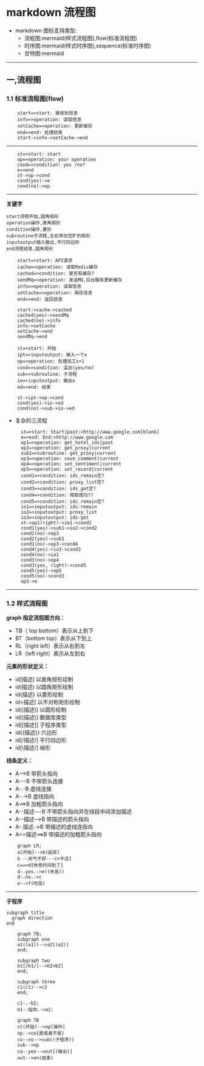# markdown 流程图

- markdown 图标支持类型:
  - 流程图:mermaid(样式流程图),flow(标准流程图)
  - 时序图:mermaid(样式时序图),sequence(标准时序图)
  - 甘特图:mermaid

---

## 一,流程图

### 1.1 标准流程图(flow)

```flow
    start=>start: 接收到信息
    info=>operation: 读取信息
    setCache=>operation: 更新缓存
    end=>end: 处理结束
    start->info->setCache->end
```

---

```flow
    st=>start: start
    op=>operation: your operation
    cond=>condition: yes /no?
    e=>end
    st->op->cond
    cond(yes)->e
    cond(no)->op
```

---

**关键字**

```
start流程开始,圆角矩形
operation操作,直角矩形
condition操作,菱形
subroutine子流程,左右带白空旷的矩形
inputoutput输入输出,平行四边形
end流程结束,圆角矩形
```

```flow
    start=>start: API请求
    cache=>operation: 读取Redis缓存
    cached=>condition: 是否有缓存?
    sendMq=>operation: 发送MQ,后台服务更新缓存
    info=>operation: 读取信息
    setCache=>operation: 保存信息
    end=>end: 返回信息

    start->cache->cached
    cached(yes)->sendMq
    cached(no)->info
    info->setCache
    setCache->end
    sendMq->end
```

```flow
    st=>start: 开始
    ipt=>inputoutput: 输入一个x
    op=>operation: 处理加工x+1
    cond=>condition: 溢出(yes/no)
    sub=>subroutine: 子流程
    io=>inputoutput: 输出x
    ed=>end: 结束

    st->ipt->op->cond
    cond(yes)->io->ed
    cond(no)->sub->io->ed
```

- 复杂的三流程
  ```flow
    st=>start: Start|past:>http://www.google.com[blank]
    e=>end: End:>http://www.google.com
    op1=>operation: get_hotel_ids|past
    op2=>operation: get_proxy|current
    sub1=>subroutine: get_proxy|current
    op3=>operation: save_comment|current
    op4=>operation: set_sentiment|current
    op5=>operation: set_record|current
    cond1=>condition: ids_remain空?
    cond2=>condition: proxy_list空?
    cond3=>condition: ids_got空?
    cond4=>condition: 爬取成功??
    cond5=>condition: ids_remain空?
    io1=>inputoutput: ids-remain
    io2=>inputoutput: proxy_list
    io3=>inputoutput: ids-got
    st->op1(right)->io1->cond1
    cond1(yes)->sub1->io2->cond2
    cond2(no)->op3
    cond2(yes)->sub1
    cond1(no)->op3->cond4
    cond4(yes)->io3->cond3
    cond4(no)->io1
    cond3(no)->op4
    cond3(yes, right)->cond5
    cond5(yes)->op5
    cond5(no)->cond3
    op5->e
  ```

---

### 1.2 样式流程图

**graph 指定流程图方向：**

- TB（ top bottom）表示从上到下
- BT（bottom top）表示从下到上
- RL（right left）表示从右到左
- LR（left right）表示从左到右

**元素的形状定义：**

- id[描述] 以直角矩形绘制
- id(描述) 以圆角矩形绘制
- id{描述} 以菱形绘制
- id>描述] 以不对称矩形绘制
- id((描述)) 以圆形绘制
- id[(描述)] 数据库类型
- id[[描述]] 子程序类型
- id{{描述}} 六边形
- id[/描述/] 平行四边形
- id[\描述/] 梯形

**线条定义：**

- A-->B 带箭头指向
- A---B 不带箭头连接
- A-.-B 虚线连接
- A-.->B 虚线指向
- A==>B 加粗箭头指向
- A--描述---B 不带箭头指向并在线段中间添加描述
- A--描述-->B 带描述的箭头指向
- A-.描述.->B 带描述的虚线连指向
- A==描述==>B 带描述的加粗箭头指向

```mermaid
    graph LR;
    a[开始]-->b(起床)
    b --天气不好---c>干活]
    c==>d{休息时间到了}
    d-.yes.->e((休息))
    d-.no.->c
    e-->f(吃饭)
```

---

**子程序**

```
subgraph title
  graph direction
end
```

```mermaid
    graph TB;
    subgraph one
    a1((a1))-->a2[(a2)]
    end;

    subgraph two
    b1[/b1/]-->b2>b2]
    end;

    subgraph three
    c1(c1)-->c2
    end;

    c1-.-b2;
    b1-.指向.->a2;

```
```mermaid
    graph TB
    st(开始)-->op[操作]
    op-->co{是或者不是}
    co--no-->sub((子程序))
    sub-->op
    co--yes-->out[(输出)]
    out-->en(结束)
```
